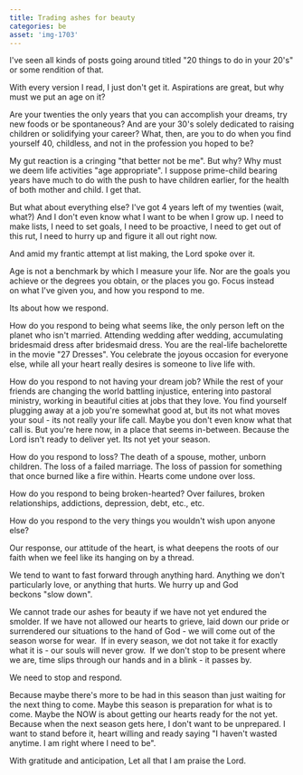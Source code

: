 ```yaml
---
title: Trading ashes for beauty 
categories: be
asset: 'img-1703'
---
```


I've seen all kinds of posts going around titled "20 things to do in your 20's" or some rendition of that.

With every version I read, I just don't get it. Aspirations are great, but why must we put an age on it?

Are your twenties the only years that you can accomplish your dreams, try new foods or be spontaneous? And are your 30's solely dedicated to raising children or solidifying your career? What, then, are you to do when you find yourself 40, childless, and not in the profession you hoped to be?

My gut reaction is a cringing "that better not be me". But why? Why must we deem life activities "age appropriate". I suppose prime-child bearing years have much to do with the push to have children earlier, for the health of both mother and child. I get that.

But what about everything else? I've got 4 years left of my twenties (wait, what?) And I don't even know what I want to be when I grow up. I need to make lists, I need to set goals, I need to be proactive, I need to get out of this rut, I need to hurry up and figure it all out right now. 

And amid my frantic attempt at list making, the Lord spoke over it.

Age is not a benchmark by which I measure your life. Nor are the goals you achieve or the degrees you obtain, or the places you go. Focus instead on what I've given you, and how you respond to me.

Its about how we respond.

How do you respond to being what seems like, the only person left on the planet who isn't married. Attending wedding after wedding, accumulating bridesmaid dress after bridesmaid dress. You are the real-life bachelorette in the movie "27 Dresses". You celebrate the joyous occasion for everyone else, while all your heart really desires is someone to live life with.

How do you respond to not having your dream job? While the rest of your friends are changing the world battling injustice, entering into pastoral ministry, working in beautiful cities at jobs that they love. You find yourself plugging away at a job you're somewhat good at, but its not what moves your soul - its not really your life call. Maybe you don't even know what that call is. But you're here now, in a place that seems in-between. Because the Lord isn't ready to deliver yet. Its not yet your season.

How do you respond to loss? The death of a spouse, mother, unborn children. The loss of a failed marriage. The loss of passion for something that once burned like a fire within. Hearts come undone over loss.

How do you respond to being broken-hearted? Over failures, broken relationships, addictions, depression, debt, etc., etc.

How do you respond to the very things you wouldn't wish upon anyone else?

Our response, our attitude of the heart, is what deepens the roots of our faith when we feel like its hanging on by a thread.

We tend to want to fast forward through anything hard. Anything we don't particularly love, or anything that hurts. We hurry up and God beckons "slow down".

We cannot trade our ashes for beauty if we have not yet endured the smolder. If we have not allowed our hearts to grieve, laid down our pride or surrendered our situations to the hand of God - we will come out of the season worse for wear.  If in every season, we dot not take it for exactly what it is - our souls will never grow.  If we don't stop to be present where we are, time slips through our hands and in a blink - it passes by.

We need to stop and respond.

Because maybe there's more to be had in this season than just waiting for the next thing to come. Maybe this season is preparation for what is to come. Maybe the NOW is about getting our hearts ready for the not yet. Because when the next season gets here, I don't want to be unprepared. I want to stand before it, heart willing and ready saying "I haven't wasted anytime. I am right where I need to be".

With gratitude and anticipation, Let all that I am praise the Lord. 



